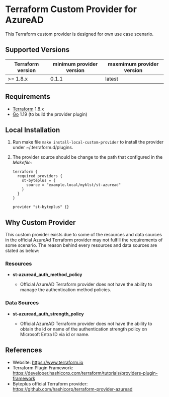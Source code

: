 Terraform Custom Provider for AzureAD
======================================

This Terraform custom provider is designed for own use case scenario.

Supported Versions
------------------

| Terraform version | minimum provider version |maxmimum provider version
| ---- | ---- | ----|
| >= 1.8.x	| 0.1.1	| latest |

Requirements
------------

-	[Terraform](https://www.terraform.io/downloads.html) 1.8.x
-	[Go](https://golang.org/doc/install) 1.19 (to build the provider plugin)

Local Installation
------------------

1. Run make file `make install-local-custom-provider` to install the provider under ~/.terraform.d/plugins.

2. The provider source should be change to the path that configured in the *Makefile*:

    ```
    terraform {
      required_providers {
        st-byteplus = {
          source = "example.local/myklst/st-azuread"
        }
      }
    }

    provider "st-byteplus" {}
    ```

Why Custom Provider
-------------------

This custom provider exists due to some of the resources and data sources in the
official AzureAd Terraform provider may not fulfill the requirements of some
scenario. The reason behind every resources and data sources are stated as below:

### Resources

- **st-azuread_auth_method_policy**

  - Official AzureAD Terraform provider does not have the ability to manage the
    authentication method policies.

### Data Sources

- **st-azuread_auth_strength_policy**

  - Official AzureAD Terraform provider does not have the ability to obtain the
    id or name of the authentication strength policy on Microsoft Entra ID via
    id or name.

References
----------

- Website: https://www.terraform.io
- Terraform Plugin Framework: https://developer.hashicorp.com/terraform/tutorials/providers-plugin-framework
- Byteplus official Terraform provider: https://github.com/hashicorp/terraform-provider-azuread
